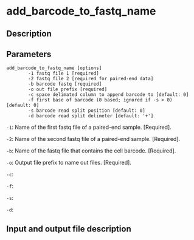 # add_barcode_to_fastq_name 


## Description

## Parameters
```
add_barcode_to_fastq_name [options]
        -1 fastq file 1 [required]
        -2 fastq file 2 [required for paired-end data]
        -b barcode fastq [required]
        -o out file prefix [required]
        -c space delimated column to append barcode to [default: 0]
        -f first base of barcode (0 based; ignored if -s > 0) [default: 0]
        -s barcode read split position [default: 0]
        -d barcode read split delimeter [default: '+']
```

`-1`: Name of the first fastq file of a paired-end sample. [Required].

`-2`: Name of the second fastq file of a paired-end sample. [Required].

`-b`: Name of the fastq file that contains the cell barcode. [Required].

`-o`: Output file prefix to name out files. [Required].

`-c`:

`-f`:

`-s`:

`-d`:

## Input and output file description
